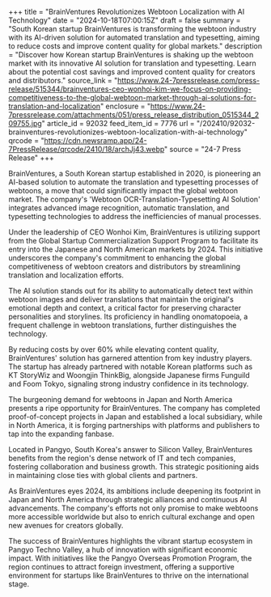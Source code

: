 +++
title = "BrainVentures Revolutionizes Webtoon Localization with AI Technology"
date = "2024-10-18T07:00:15Z"
draft = false
summary = "South Korean startup BrainVentures is transforming the webtoon industry with its AI-driven solution for automated translation and typesetting, aiming to reduce costs and improve content quality for global markets."
description = "Discover how Korean startup BrainVentures is shaking up the webtoon market with its innovative AI solution for translation and typesetting. Learn about the potential cost savings and improved content quality for creators and distributors."
source_link = "https://www.24-7pressrelease.com/press-release/515344/brainventures-ceo-wonhoi-kim-we-focus-on-providing-competitiveness-to-the-global-webtoon-market-through-ai-solutions-for-translation-and-localization"
enclosure = "https://www.24-7pressrelease.com/attachments/051/press_release_distribution_0515344_209755.jpg"
article_id = 92032
feed_item_id = 7776
url = "/202410/92032-brainventures-revolutionizes-webtoon-localization-with-ai-technology"
qrcode = "https://cdn.newsramp.app/24-7PressRelease/qrcode/2410/18/archJj43.webp"
source = "24-7 Press Release"
+++

<p>BrainVentures, a South Korean startup established in 2020, is pioneering an AI-based solution to automate the translation and typesetting processes of webtoons, a move that could significantly impact the global webtoon market. The company's 'Webtoon OCR-Translation-Typesetting AI Solution' integrates advanced image recognition, automatic translation, and typesetting technologies to address the inefficiencies of manual processes.</p><p>Under the leadership of CEO Wonhoi Kim, BrainVentures is utilizing support from the Global Startup Commercialization Support Program to facilitate its entry into the Japanese and North American markets by 2024. This initiative underscores the company's commitment to enhancing the global competitiveness of webtoon creators and distributors by streamlining translation and localization efforts.</p><p>The AI solution stands out for its ability to automatically detect text within webtoon images and deliver translations that maintain the original's emotional depth and context, a critical factor for preserving character personalities and storylines. Its proficiency in handling onomatopoeia, a frequent challenge in webtoon translations, further distinguishes the technology.</p><p>By reducing costs by over 60% while elevating content quality, BrainVentures' solution has garnered attention from key industry players. The startup has already partnered with notable Korean platforms such as KT StoryWiz and Woongjin ThinkBig, alongside Japanese firms Funguild and Foom Tokyo, signaling strong industry confidence in its technology.</p><p>The burgeoning demand for webtoons in Japan and North America presents a ripe opportunity for BrainVentures. The company has completed proof-of-concept projects in Japan and established a local subsidiary, while in North America, it is forging partnerships with platforms and publishers to tap into the expanding fanbase.</p><p>Located in Pangyo, South Korea's answer to Silicon Valley, BrainVentures benefits from the region's dense network of IT and tech companies, fostering collaboration and business growth. This strategic positioning aids in maintaining close ties with global clients and partners.</p><p>As BrainVentures eyes 2024, its ambitions include deepening its footprint in Japan and North America through strategic alliances and continuous AI advancements. The company's efforts not only promise to make webtoons more accessible worldwide but also to enrich cultural exchange and open new avenues for creators globally.</p><p>The success of BrainVentures highlights the vibrant startup ecosystem in Pangyo Techno Valley, a hub of innovation with significant economic impact. With initiatives like the Pangyo Overseas Promotion Program, the region continues to attract foreign investment, offering a supportive environment for startups like BrainVentures to thrive on the international stage.</p>